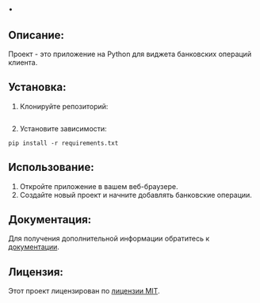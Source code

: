 # .
## Описание:
Проект - это приложение на Python для виджета банковских операций клиента.
## Установка:

1. Клонируйте репозиторий:
```

```
2. Установите зависимости:
```
pip install -r requirements.txt
```
## Использование:

1. Откройте приложение в вашем веб-браузере.
2. Создайте новый проект и начните добавлять банковские операции.
 

## Документация:

Для получения дополнительной информации обратитесь к [документации](docs/README.md).

## Лицензия:

Этот проект лицензирован по [лицензии MIT](LICENSE).